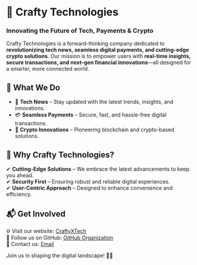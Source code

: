 # 🚀 Crafty Technologies  

### **Innovating the Future of Tech, Payments & Crypto**  

Crafty Technologies is a forward-thinking company dedicated to **revolutionizing tech news, seamless digital payments, and cutting-edge crypto solutions**. Our mission is to empower users with **real-time insights, secure transactions, and next-gen financial innovations**—all designed for a smarter, more connected world.  

## 🌟 What We Do  

- 📰 **Tech News** – Stay updated with the latest trends, insights, and innovations.  
- 💳 **Seamless Payments** – Secure, fast, and hassle-free digital transactions.  
- 🔗 **Crypto Innovations** – Pioneering blockchain and crypto-based solutions.  

## 🚀 Why Crafty Technologies?  

✔ **Cutting-Edge Solutions** – We embrace the latest advancements to keep you ahead.  
✔ **Security First** – Ensuring robust and reliable digital experiences.  
✔ **User-Centric Approach** – Designed to enhance convenience and efficiency.  

## 📬 Get Involved  

🌐 Visit our website: [CraftyXTech](https://craftyxtech.com)  
🐙 Follow us on GitHub: [GitHub Organization](https://github.com/CraftyXtech)  
📧 Contact us: [Email](mailto:info@craftytechnologies.com)  

Join us in shaping the digital landscape! 🚀💡  
